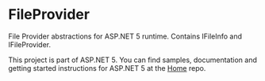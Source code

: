 FileProvider
==========

File Provider abstractions for ASP.NET 5 runtime. Contains IFileInfo and IFileProvider.

This project is part of ASP.NET 5. You can find samples, documentation and getting started instructions for ASP.NET 5 at the [Home](https://github.com/aspnet/home) repo.
